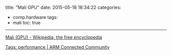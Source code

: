 title: "Mali GPU"
date: 2015-05-18 18:34:22
categories:
- comp.hardware
tags:
- mali
toc: true
---

[Mali (GPU) - Wikipedia, the free encyclopedia](http://en.wikipedia.org/wiki/Mali_%28GPU%29)

[Tags: performance | ARM Connected Community](http://community.arm.com/groups/arm-mali-graphics/blog/tags#/?tags=performance)
